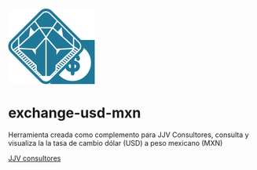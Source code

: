 ![Alt jjv consultores](/assets/icon.svg)

# exchange-usd-mxn
Herramienta creada como complemento para JJV Consultores, consulta y visualiza la la tasa de cambio dólar (USD) a peso mexicano (MXN)


[JJV consultores](https://www.jjvconsultores.com.mx)